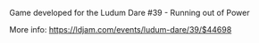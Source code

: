 Game developed for the Ludum Dare #39 - Running out of Power

More info: https://ldjam.com/events/ludum-dare/39/$44698
